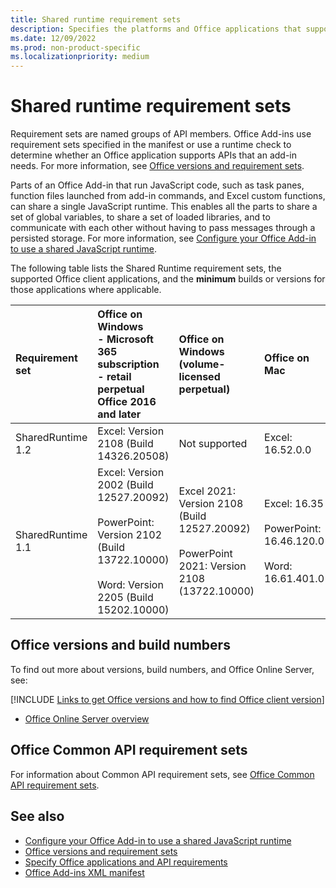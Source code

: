 ```yaml
---
title: Shared runtime requirement sets
description: Specifies the platforms and Office applications that support the SharedRuntime APIs.
ms.date: 12/09/2022
ms.prod: non-product-specific
ms.localizationpriority: medium
---
```


# Shared runtime requirement sets

Requirement sets are named groups of API members. Office Add-ins use requirement sets specified in the manifest or use a runtime check to determine whether an Office application supports APIs that an add-in needs. For more information, see [Office versions and requirement sets](/office/dev/add-ins/develop/office-versions-and-requirement-sets).

Parts of an Office Add-in that run JavaScript code, such as task panes, function files launched from add-in commands, and Excel custom functions, can share a single JavaScript runtime. This enables all the parts to share a set of global variables, to share a set of loaded libraries, and to communicate with each other without having to pass messages through a persisted storage. For more information, see [Configure your Office Add-in to use a shared JavaScript runtime](/office/dev/add-ins/develop/configure-your-add-in-to-use-a-shared-runtime).

The following table lists the Shared Runtime requirement sets, the supported Office client applications, and the **minimum** builds or versions for those applications where applicable.

| Requirement set | Office on Windows<br>- Microsoft 365 subscription<br>- retail perpetual Office 2016 and later | Office on Windows<br>(volume-licensed perpetual) | Office on Mac | Office on iPad | Office on the web | Office Online Server |
|:-----|:-----|:-----|:-----|:-----|:-----|:-----|
| SharedRuntime 1.2 | Excel: Version 2108 (Build 14326.20508) | Not supported | Excel: 16.52.0.0 | Not supported | Excel: Supported | Not supported |
| SharedRuntime 1.1  | Excel: Version 2002 (Build 12527.20092)<br><br>PowerPoint: Version 2102 (Build 13722.10000)<br><br>Word: Version 2205 (Build 15202.10000) | Excel 2021: Version 2108 (Build 12527.20092)<br><br>PowerPoint 2021: Version 2108 (13722.10000) | Excel: 16.35<br><br>PowerPoint: 16.46.120.0<br><br>Word: 16.61.401.0 | Not supported | Excel, PowerPoint, Word: Supported | Not supported |

## Office versions and build numbers

To find out more about versions, build numbers, and Office Online Server, see:

[!INCLUDE [Links to get Office versions and how to find Office client version](../../includes/links-get-office-versions-builds.md)]
- [Office Online Server overview](/officeonlineserver/office-online-server-overview)

## Office Common API requirement sets

For information about Common API requirement sets, see [Office Common API requirement sets](office-add-in-requirement-sets.md).

## See also

- [Configure your Office Add-in to use a shared JavaScript runtime](/office/dev/add-ins/develop/configure-your-add-in-to-use-a-shared-runtime)
- [Office versions and requirement sets](/office/dev/add-ins/develop/office-versions-and-requirement-sets)
- [Specify Office applications and API requirements](/office/dev/add-ins/develop/specify-office-hosts-and-api-requirements)
- [Office Add-ins XML manifest](/office/dev/add-ins/develop/add-in-manifests)
